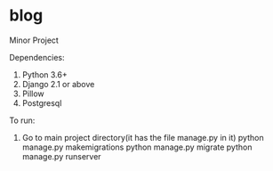 # blog
Minor Project

Dependencies: 
1. Python 3.6+
2. Django 2.1 or above
3. Pillow
4. Postgresql

To run:
1. Go to main project directory(it has the file manage.py in it) 
python manage.py makemigrations
python manage.py migrate
python manage.py runserver
